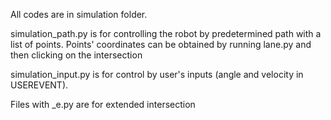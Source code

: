 All codes are in simulation folder.

simulation_path.py is for controlling the robot by predetermined path with a list of points. Points' coordinates can be obtained by running lane.py and then clicking on the intersection

simulation_input.py is for control by user's inputs (angle and velocity in USEREVENT). 

Files with _e.py are for extended intersection
